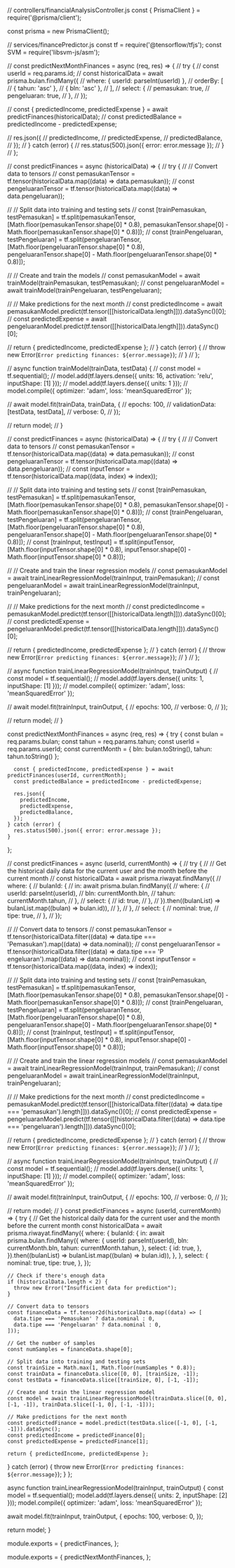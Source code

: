   // controllers/financialAnalysisController.js
  const { PrismaClient } = require('@prisma/client');

  const prisma = new PrismaClient();

  // services/financePredictor.js
  const tf = require('@tensorflow/tfjs');
  const SVM = require('libsvm-js/asm');

  // const predictNextMonthFinances = async (req, res) => {
  //   try {
  //     const userId = req.params.id;
  //     const historicalData = await prisma.bulan.findMany({
  //       where: { userId: parseInt(userId) },
  //       orderBy: [
  //         { tahun: 'asc' },
  //         { bln: 'asc' },
  //       ],
  //       select: {
  //         pemasukan: true,
  //         pengeluaran: true,
  //       },
  //     });

  //     const { predictedIncome, predictedExpense } = await predictFinances(historicalData);
  //     const predictedBalance = predictedIncome - predictedExpense;

  //     res.json({
  //       predictedIncome,
  //       predictedExpense,
  //       predictedBalance,
  //     });
  //   } catch (error) {
  //     res.status(500).json({ error: error.message });
  //   }
  // };


  // const predictFinances = async (historicalData) => {
  //   try {
  //     // Convert data to tensors
  //     const pemasukanTensor = tf.tensor(historicalData.map((data) => data.pemasukan));
  //     const pengeluaranTensor = tf.tensor(historicalData.map((data) => data.pengeluaran));

  //     // Split data into training and testing sets
  //     const [trainPemasukan, testPemasukan] = tf.split(pemasukanTensor, [Math.floor(pemasukanTensor.shape[0] * 0.8), pemasukanTensor.shape[0] - Math.floor(pemasukanTensor.shape[0] * 0.8)]);
  //     const [trainPengeluaran, testPengeluaran] = tf.split(pengeluaranTensor, [Math.floor(pengeluaranTensor.shape[0] * 0.8), pengeluaranTensor.shape[0] - Math.floor(pengeluaranTensor.shape[0] * 0.8)]);

  //     // Create and train the models
  //     const pemasukanModel = await trainModel(trainPemasukan, testPemasukan);
  //     const pengeluaranModel = await trainModel(trainPengeluaran, testPengeluaran);

  //     // Make predictions for the next month
  //     const predictedIncome = await pemasukanModel.predict(tf.tensor([[historicalData.length]])).dataSync()[0];
  //     const predictedExpense = await pengeluaranModel.predict(tf.tensor([[historicalData.length]])).dataSync()[0];

  //     return { predictedIncome, predictedExpense };
  //   } catch (error) {
  //     throw new Error(`Error predicting finances: ${error.message}`);
  //   }
  // };

  // async function trainModel(trainData, testData) {
  //   const model = tf.sequential();
  //   model.add(tf.layers.dense({ units: 16, activation: 'relu', inputShape: [1] }));
  //   model.add(tf.layers.dense({ units: 1 }));
  //   model.compile({ optimizer: 'adam', loss: 'meanSquaredError' });

  //   await model.fit(trainData, trainData, {
  //     epochs: 100,
  //     validationData: [testData, testData],
  //     verbose: 0,
  //   });

  //   return model;
  // }
  

  // const predictFinances = async (historicalData) => {
  //   try {
  //     // Convert data to tensors
  //     const pemasukanTensor = tf.tensor(historicalData.map((data) => data.pemasukan));
  //     const pengeluaranTensor = tf.tensor(historicalData.map((data) => data.pengeluaran));
  //     const inputTensor = tf.tensor(historicalData.map((data, index) => index));
  
  //     // Split data into training and testing sets
  //     const [trainPemasukan, testPemasukan] = tf.split(pemasukanTensor, [Math.floor(pemasukanTensor.shape[0] * 0.8), pemasukanTensor.shape[0] - Math.floor(pemasukanTensor.shape[0] * 0.8)]);
  //     const [trainPengeluaran, testPengeluaran] = tf.split(pengeluaranTensor, [Math.floor(pengeluaranTensor.shape[0] * 0.8), pengeluaranTensor.shape[0] - Math.floor(pengeluaranTensor.shape[0] * 0.8)]);
  //     const [trainInput, testInput] = tf.split(inputTensor, [Math.floor(inputTensor.shape[0] * 0.8), inputTensor.shape[0] - Math.floor(inputTensor.shape[0] * 0.8)]);
  
  //     // Create and train the linear regression models
  //     const pemasukanModel = await trainLinearRegressionModel(trainInput, trainPemasukan);
  //     const pengeluaranModel = await trainLinearRegressionModel(trainInput, trainPengeluaran);
  
  //     // Make predictions for the next month
  //     const predictedIncome = pemasukanModel.predict(tf.tensor([[historicalData.length]])).dataSync()[0];
  //     const predictedExpense = pengeluaranModel.predict(tf.tensor([[historicalData.length]])).dataSync()[0];
  
  //     return { predictedIncome, predictedExpense };
  //   } catch (error) {
  //     throw new Error(`Error predicting finances: ${error.message}`);
  //   }
  // };
  
  // async function trainLinearRegressionModel(trainInput, trainOutput) {
  //   const model = tf.sequential();
  //   model.add(tf.layers.dense({ units: 1, inputShape: [1] }));
  //   model.compile({ optimizer: 'adam', loss: 'meanSquaredError' });
  
  //   await model.fit(trainInput, trainOutput, {
  //     epochs: 100,
  //     verbose: 0,
  //   });
  
  //   return model;
  // }
  
  const predictNextMonthFinances = async (req, res) => {
    try {
      const bulan = req.params.bulan;
    const tahun = req.params.tahun;
    const userId = req.params.userId;
      const currentMonth = {
        bln: bulan.toString(),
        tahun: tahun.toString()
      };
  
      const { predictedIncome, predictedExpense } = await predictFinances(userId, currentMonth);
      const predictedBalance = predictedIncome - predictedExpense;
  
      res.json({
        predictedIncome,
        predictedExpense,
        predictedBalance,
      });
    } catch (error) {
      res.status(500).json({ error: error.message });
    }
  };
  
  // const predictFinances = async (userId, currentMonth) => {
  //   try {
  //     // Get the historical daily data for the current user and the month before the current month
  //     const historicalData = await prisma.riwayat.findMany({
  //       where: {
  //         bulanId: {
  //           in: await prisma.bulan.findMany({
  //             where: {
  //               userId: parseInt(userId),
  //               bln: currentMonth.bln,
  //               tahun: currentMonth.tahun,
  //             },
  //             select: {
  //               id: true,
  //             },
  //           }).then((bulanList) => bulanList.map((bulan) => bulan.id)),
  //         },
  //       },
  //       select: {
  //         nominal: true,
  //         tipe: true,
  //       },
  //     });
  
  //     // Convert data to tensors
  //     const pemasukanTensor = tf.tensor(historicalData.filter((data) => data.tipe === 'Pemasukan').map((data) => data.nominal));
  //     const pengeluaranTensor = tf.tensor(historicalData.filter((data) => data.tipe === 'P engeluaran').map((data) => data.nominal));
  //     const inputTensor = tf.tensor(historicalData.map((data, index) => index));
  
  //     // Split data into training and testing sets
  //     const [trainPemasukan, testPemasukan] = tf.split(pemasukanTensor, [Math.floor(pemasukanTensor.shape[0] * 0.8), pemasukanTensor.shape[0] - Math.floor(pemasukanTensor.shape[0] * 0.8)]);
  //     const [trainPengeluaran, testPengeluaran] = tf.split(pengeluaranTensor, [Math.floor(pengeluaranTensor.shape[0] * 0.8), pengeluaranTensor.shape[0] - Math.floor(pengeluaranTensor.shape[0] * 0.8)]);
  //     const [trainInput, testInput] = tf.split(inputTensor, [Math.floor(inputTensor.shape[0] * 0.8), inputTensor.shape[0] - Math.floor(inputTensor.shape[0] * 0.8)]);
  
  //     // Create and train the linear regression models
  //     const pemasukanModel = await trainLinearRegressionModel(trainInput, trainPemasukan);
  //     const pengeluaranModel = await trainLinearRegressionModel(trainInput, trainPengeluaran);
  
  //     // Make predictions for the next month
  //     const predictedIncome = pemasukanModel.predict(tf.tensor([[historicalData.filter((data) => data.tipe === 'pemasukan').length]])).dataSync()[0];
  //     const predictedExpense = pengeluaranModel.predict(tf.tensor([[historicalData.filter((data) => data.tipe === 'pengeluaran').length]])).dataSync()[0];
  
  //     return { predictedIncome, predictedExpense };
  //   } catch (error) {
  //     throw new Error(`Error predicting finances: ${error.message}`);
  //   }
  // };
  
  // async function trainLinearRegressionModel(trainInput, trainOutput) {
  //   const model = tf.sequential();
  //   model.add(tf.layers.dense({ units: 1, inputShape: [1] }));
  //   model.compile({ optimizer: 'adam', loss: 'meanSquaredError' });
  
  //   await model.fit(trainInput, trainOutput, {
  //     epochs: 100,
  //     verbose: 0,
  //   });
  
  //   return model;
  // }
 const predictFinances = async (userId, currentMonth) => {
  try {
    // Get the historical daily data for the current user and the month before the current month
    const historicalData = await prisma.riwayat.findMany({
      where: {
        bulanId: {
          in: await prisma.bulan.findMany({
            where: {
              userId: parseInt(userId),
              bln: currentMonth.bln,
              tahun: currentMonth.tahun,
            },
            select: {
              id: true,
            },
          }).then((bulanList) => bulanList.map((bulan) => bulan.id)),
        },
      },
      select: {
        nominal: true,
        tipe: true,
      },
    });

    // Check if there's enough data
    if (historicalData.length < 2) {
      throw new Error("Insufficient data for prediction");
    }

    // Convert data to tensors
    const financeData = tf.tensor2d(historicalData.map((data) => [
      data.tipe === 'Pemasukan' ? data.nominal : 0,
      data.tipe === 'Pengeluaran' ? data.nominal : 0,
    ]));

    // Get the number of samples
    const numSamples = financeData.shape[0];

    // Split data into training and testing sets
    const trainSize = Math.max(1, Math.floor(numSamples * 0.8));
    const trainData = financeData.slice([0, 0], [trainSize, -1]);
    const testData = financeData.slice([trainSize, 0], [-1, -1]);

    // Create and train the linear regression model
    const model = await trainLinearRegressionModel(trainData.slice([0, 0], [-1, -1]), trainData.slice([-1, 0], [-1, -1]));

    // Make predictions for the next month
    const predictedFinance = model.predict(testData.slice([-1, 0], [-1, -1])).dataSync();
    const predictedIncome = predictedFinance[0];
    const predictedExpense = predictedFinance[1];

    return { predictedIncome, predictedExpense };
  } catch (error) {
    throw new Error(`Error predicting finances: ${error.message}`);
  }
};

async function trainLinearRegressionModel(trainInput, trainOutput) {
  const model = tf.sequential();
  model.add(tf.layers.dense({ units: 2, inputShape: [2] }));
  model.compile({ optimizer: 'adam', loss: 'meanSquaredError' });

  await model.fit(trainInput, trainOutput, {
    epochs: 100,
    verbose: 0,
  });

  return model;
}
  
  module.exports = {
    predictFinances,
  };

  module.exports = {
    predictNextMonthFinances,
  };